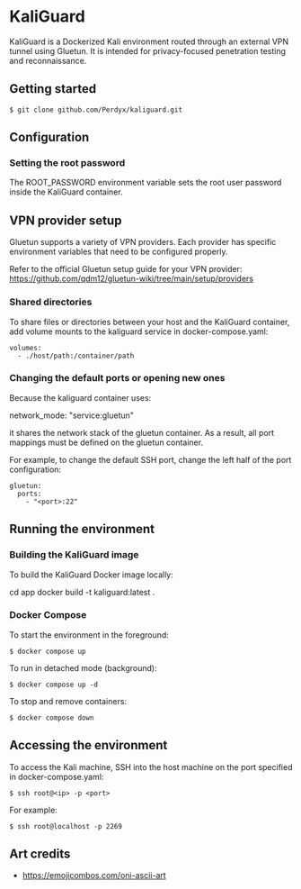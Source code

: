 # KaliGuard

KaliGuard is a Dockerized Kali environment routed through an external VPN tunnel using Gluetun. It is intended for privacy-focused penetration testing and reconnaissance.

## Getting started

`$ git clone github.com/Perdyx/kaliguard.git`

## Configuration

### Setting the root password

The ROOT_PASSWORD environment variable sets the root user password inside the KaliGuard container.

## VPN provider setup

Gluetun supports a variety of VPN providers. Each provider has specific environment variables that need to be configured properly.

Refer to the official Gluetun setup guide for your VPN provider: https://github.com/qdm12/gluetun-wiki/tree/main/setup/providers

### Shared directories

To share files or directories between your host and the KaliGuard container, add volume mounts to the kaliguard service in docker-compose.yaml:

```
volumes:
  - ./host/path:/container/path
```

### Changing the default ports or opening new ones

Because the kaliguard container uses:

network_mode: "service:gluetun"

it shares the network stack of the gluetun container. As a result, all port mappings must be defined on the gluetun container.

For example, to change the default SSH port, change the left half of the port configuration:

```
gluetun:
  ports:
    - "<port>:22"
```

## Running the environment

### Building the KaliGuard image

To build the KaliGuard Docker image locally:

cd app
docker build -t kaliguard:latest .

### Docker Compose

To start the environment in the foreground:

`$ docker compose up`

To run in detached mode (background):

`$ docker compose up -d`

To stop and remove containers:

`$ docker compose down`

## Accessing the environment

To access the Kali machine, SSH into the host machine on the port specified in docker-compose.yaml:

`$ ssh root@<ip> -p <port>`

For example:

`$ ssh root@localhost -p 2269`

## Art credits

- https://emojicombos.com/oni-ascii-art
